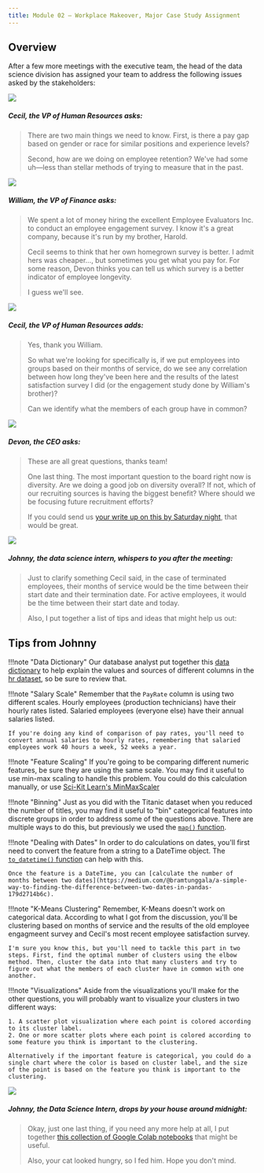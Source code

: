 ```yaml
---
title: Module 02 — Workplace Makeover, Major Case Study Assignment
---
```


## Overview

After a few more meetings with the executive team, the head of the data science division has assigned your team to address the following issues asked by the stakeholders:

<div class="dialogue">
	<img src="{{URLROOT}}/shared/img/cecil.jpg">
	<h5>Cecil, the VP of Human Resources asks:</h5>
	<blockquote><p>There are two main things we need to know. First, is there a pay gap based on gender or race for similar positions and experience levels?</p>
	<p>Second, how are we doing on employee retention? We've had some uh—less than stellar methods of trying to measure that in the past.</p></blockquote>
</div>

<div class="dialogue">
	<img src="{{URLROOT}}/shared/img/william.jpg">
	<h5>William, the VP of Finance asks:</h5>
	<blockquote><p>We spent a lot of money hiring the excellent Employee Evaluators Inc. to conduct an employee engagement survey. I know it's a great company, because it's run by my brother, Harold. 
		<p>Cecil seems to think that her own homegrown survey is better. I admit hers was cheaper..., but sometimes you get what you pay for. For some reason, Devon thinks you can tell us which survey is a better indicator of employee longevity.</p>
		<p>I guess we'll see.</p></blockquote>
</div>

<div class="dialogue">
	<img src="{{URLROOT}}/shared/img/cecil.jpg">
	<h5>Cecil, the VP of Human Resources adds:</h5>
	<blockquote><p>Yes, thank you William.</p><p>So what we're looking for specifically is, if we put employees into groups based on their months of service, do we see any correlation between how long they've been here and the results of the latest satisfaction survey I did (or the engagement study done by William's brother)?</p><p>Can we identify what the members of each group have in common?</p></blockquote>
</div>

<div class="dialogue">
	<img src="{{URLROOT}}/shared/img/devon.jpg">
	<h5>Devon, the CEO asks:</h5>
	<blockquote><p>These are all great questions, thanks team!</p><p>One last thing. The most important question to the board right now is diversity. Are we doing a good job on diversity overall? If not, which of our recruiting sources is having the biggest benefit? Where should we be focusing future recruitment efforts?</p>
	<p>If you could send us <a href='./summary.docx'>your write up on this by Saturday night</a>, that would be great.</blockquote>
</div>

<div class="dialogue">
	<img src="{{URLROOT}}/shared/img/johnny.jpg">
	<h5>Johnny, the data science intern, whispers to you after the meeting:</h5>
	<blockquote><p>Just to clarify something Cecil said, in the case of terminated employees, their months of service would be the time between their start date and their termination date. For active employees, it would be the time between their start date and today.</p><p>Also, I put together a list of tips and ideas that might help us out:</p></blockquote>
</div>

## Tips from Johnny

!!!note "Data Dictionary"
	Our database analyst put together this [data dictionary](./hr-dictionary.txt) to help explain the values and sources of different columns in the [hr dataset](https://raw.githubusercontent.com/byui-cse/cse450-course/master/data/hr.csv), so be sure to review that.

!!!note "Salary Scale"
	Remember that the `PayRate` column is using two different scales. Hourly employees (production technicians) have their hourly rates listed. Salaried employees (everyone else) have their annual salaries listed. 

	If you're doing any kind of comparison of pay rates, you'll need to convert annual salaries to hourly rates, remembering that salaried employees work 40 hours a week, 52 weeks a year.

!!!note "Feature Scaling"
	If you're going to be comparing different numeric features, be sure they are using the same scale. You may find it useful to use min-max scaling to handle this problem. You could do this calculation manually, or use [Sci-Kit Learn's MinMaxScaler](https://scikit-learn.org/stable/modules/generated/sklearn.preprocessing.MinMaxScaler.html)

!!!note "Binning"
	Just as you did with the Titanic dataset when you reduced the number of titles, you may find it useful to "bin" categorical features into discrete groups in order to address some of the questions above. There are multiple ways to do this, but previously we used the [`map()` function](https://pandas.pydata.org/pandas-docs/stable/reference/api/pandas.Series.map.html).

!!!note "Dealing with Dates" 
	In order to do calculations on dates, you'll first need to convert the feature from a string to a DateTime object. The [`to_datetime()` function](https://pandas.pydata.org/pandas-docs/stable/getting_started/intro_tutorials/09_timeseries.html) can help with this.

	Once the feature is a DateTime, you can [calculate the number of months between two dates](https://medium.com/@bramtunggala/a-simple-way-to-finding-the-difference-between-two-dates-in-pandas-179d2714b6c).

!!!note "K-Means Clustering"
	Remember, K-Means doesn't work on categorical data. According to what I got from the discussion, you'll be clustering based on months of service and the results of the old employee engagmeent survey and Cecil's most recent employee satisfaction survey.

	I'm sure you know this, but you'll need to tackle this part in two steps. First, find the optimal number of clusters using the elbow method. Then, cluster the data into that many clusters and try to figure out what the members of each cluster have in common with one another.

!!!note "Visualizations"
	Aside from the visualizations you'll make for the other questions, you will probably want to visualize your clusters in two different ways:

	1. A scatter plot visualization where each point is colored according to its cluster label.
	2. One or more scatter plots where each point is colored according to some feature you think is important to the clustering.

	Alternatively if the important feature is categorical, you could do a single chart where the color is based on cluster label, and the size of the point is based on the feature you think is important to the clustering.

<div class="dialogue">
	<img src="{{URLROOT}}/shared/img/johnny.jpg">
	<h5>Johnny, the Data Science Intern, drops by your house around midnight:</h5>
	<blockquote><p>Okay, just one last thing, if you need any more help at all, I put together <a href='./hints.html'>this collection of Google Colab notebooks</a> that might be useful.</p><p>Also, your cat looked hungry, so I fed him. Hope you don't mind.</p></blockquote>
</div>


[^1]: [CEO photo by Oz Seyrek on Unsplash ](https://unsplash.com/photos/-Ir03_pgpMU)

[^2]: [VP of HR photo by Christina @ wocintechchat.com](https://unsplash.com/photos/SJvDxw0azqw)

[^3]: [VP of Finance photo by steffen Wienberg on Unsplash](https://unsplash.com/photos/ml-pxK0Ovmw)

[^4]: [Data Science Intern photo by Fábio Lucas on Unsplash](https://unsplash.com/photos/iczrMDNuvzkml-pxK0Ovmw)